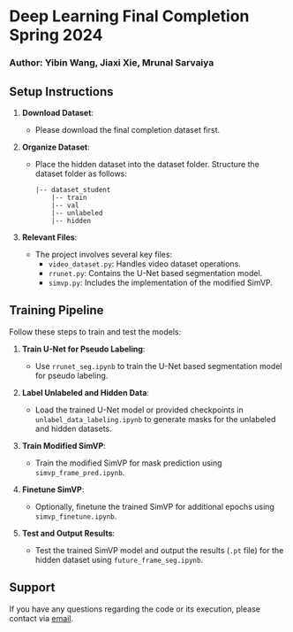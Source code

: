# Deep Learning Final Completion Spring 2024
### Author: Yibin Wang, Jiaxi Xie, Mrunal Sarvaiya


## Setup Instructions

1. **Download Dataset**:
   - Please download the final completion dataset first.

2. **Organize Dataset**:
   - Place the hidden dataset into the dataset folder. Structure the dataset folder as follows:
     ```
     |-- dataset_student
         |-- train
         |-- val
         |-- unlabeled
         |-- hidden
     ```

3. **Relevant Files**:
   - The project involves several key files:
     - `video_dataset.py`: Handles video dataset operations.
     - `rrunet.py`: Contains the U-Net based segmentation model.
     - `simvp.py`: Includes the implementation of the modified SimVP.

## Training Pipeline

Follow these steps to train and test the models:

1. **Train U-Net for Pseudo Labeling**:
   - Use `rrunet_seg.ipynb` to train the U-Net based segmentation model for pseudo labeling.

2. **Label Unlabeled and Hidden Data**:
   - Load the trained U-Net model or provided checkpoints in `unlabel_data_labeling.ipynb` to generate masks for the unlabeled and hidden datasets.

3. **Train Modified SimVP**:
   - Train the modified SimVP for mask prediction using `simvp_frame_pred.ipynb`.

4. **Finetune SimVP**:
   - Optionally, finetune the trained SimVP for additional epochs using `simvp_finetune.ipynb`.

5. **Test and Output Results**:
   - Test the trained SimVP model and output the results (`.pt` file) for the hidden dataset using `future_frame_seg.ipynb`.

## Support

If you have any questions regarding the code or its execution, please contact via [email](mailto:yw4145@nyu.edu).

